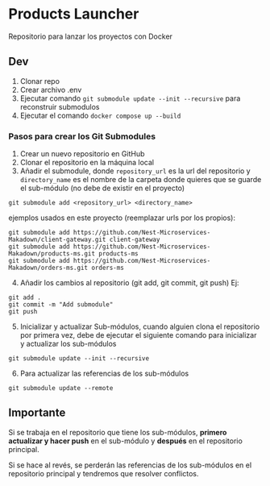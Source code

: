 # Products Launcher

Repositorio para lanzar los proyectos con Docker

## Dev

1. Clonar repo
2. Crear archivo .env
3. Ejecutar comando `git submodule update --init --recursive` para reconstruir submodulos
3. Ejecutar el comando `docker compose up --build`

### Pasos para crear los Git Submodules


1. Crear un nuevo repositorio en GitHub
2. Clonar el repositorio en la máquina local
3. Añadir el submodule, donde `repository_url` es la url del repositorio y `directory_name` es el nombre de la carpeta donde quieres que se guarde el sub-módulo (no debe de existir en el proyecto)
```
git submodule add <repository_url> <directory_name>
```

ejemplos usados en este proyecto (reemplazar urls por los propios):
```
git submodule add https://github.com/Nest-Microservices-Makadown/client-gateway.git client-gateway
git submodule add https://github.com/Nest-Microservices-Makadown/products-ms.git products-ms
git submodule add https://github.com/Nest-Microservices-Makadown/orders-ms.git orders-ms
```


4. Añadir los cambios al repositorio (git add, git commit, git push)
Ej:
```
git add .
git commit -m "Add submodule"
git push
```
5. Inicializar y actualizar Sub-módulos, cuando alguien clona el repositorio por primera vez, debe de ejecutar el siguiente comando para inicializar y actualizar los sub-módulos
```
git submodule update --init --recursive
```
6. Para actualizar las referencias de los sub-módulos
```
git submodule update --remote
```


## Importante
Si se trabaja en el repositorio que tiene los sub-módulos, **primero actualizar y hacer push** en el sub-módulo y **después** en el repositorio principal. 

Si se hace al revés, se perderán las referencias de los sub-módulos en el repositorio principal y tendremos que resolver conflictos.
